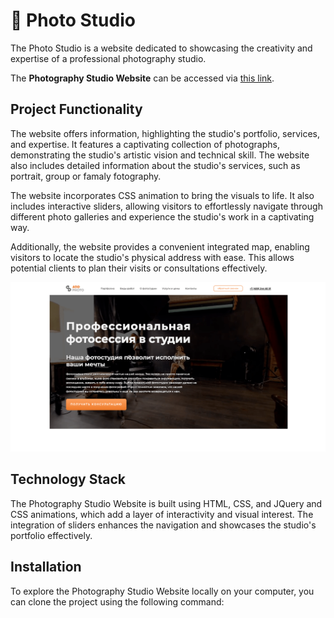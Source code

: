 # 📸 Photo Studio
The Photo Studio is a website dedicated to showcasing the creativity and expertise of a professional photography studio.

The **Photography Studio Website** can be accessed via [this link](https://vilsonkh.github.io/photo-studio/).

## Project Functionality
The website offers information, highlighting the studio's portfolio, services, and expertise. It features a captivating collection of photographs, demonstrating the studio's artistic vision and technical skill. The website also includes detailed information about the studio's services, such as portrait, group or famaly fotography.

The website incorporates CSS animation to bring the visuals to life. It also includes interactive sliders, allowing visitors to effortlessly navigate through different photo galleries and experience the studio's work in a captivating way.

Additionally, the website provides a convenient integrated map, enabling visitors to locate the studio's physical address with ease. This allows potential clients to plan their visits or consultations effectively.

<img width="1920" alt="PhotoStudioWebsite" src="https://github.com/VilsonKh/VilsonKh/blob/main/preview__photo-studio.png">

## Technology Stack
The Photography Studio Website is built using  HTML, CSS, and JQuery and CSS animations, which add a layer of interactivity and visual interest. The integration of sliders enhances the navigation and showcases the studio's portfolio effectively. 

## Installation

To explore the Photography Studio Website locally on your computer, you can clone the project using the following command:

